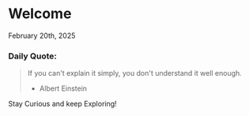 # Welcome

February 20th, 2025

### Daily Quote:
> If you can't explain it simply, you don't understand it well enough.
> 	- Albert Einstein

Stay Curious and keep Exploring!
